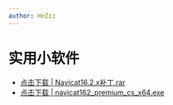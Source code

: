 ```yaml
---
author: HeZzz
---
```


# 实用小软件

- [点击下载 | Navicat16.2.x补丁.rar](https://cs-speedrun.github.io/cs-speedrun-documents/%E6%95%B0%E6%8D%AE%E5%BA%93%E5%8E%9F%E7%90%86/%E5%AE%9E%E7%94%A8%E5%B0%8F%E8%BD%AF%E4%BB%B6/Navicat16.2.x%E8%A1%A5%E4%B8%81.rar)
- [点击下载 | navicat162_premium_cs_x64.exe](https://cs-speedrun.github.io/cs-speedrun-documents/%E6%95%B0%E6%8D%AE%E5%BA%93%E5%8E%9F%E7%90%86/%E5%AE%9E%E7%94%A8%E5%B0%8F%E8%BD%AF%E4%BB%B6/navicat162_premium_cs_x64.exe)